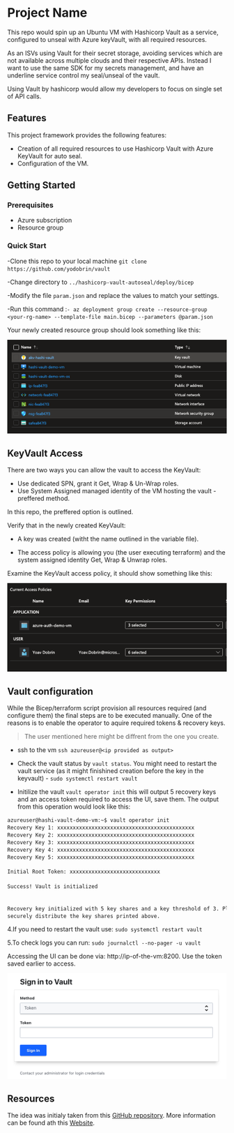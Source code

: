 # Project Name

This repo would spin up an Ubuntu VM with Hashicorp Vault as a service, configured to unseal with Azure keyVault, with all required resources.

As an ISVs using Vault for their secret storage, avoiding services which are not available across multiple clouds and their respective APIs. Instead I want to use the same SDK for my secrets management, and have an underline service control my seal/unseal of the vault.

Using Vault by hashicorp would allow my developers to focus on single set of API calls.

## Features

This project framework provides the following features:

* Creation of all required resources to use Hashicorp Vault with Azure KeyVault for auto seal.
* Configuration of the VM.

## Getting Started

### Prerequisites

* Azure subscription
* Resource group

### Quick Start

-Clone this repo to your local machine ```git clone https://github.com/yodobrin/vault```

-Change directory to ```../hashicorp-vault-autoseal/deploy/bicep```

-Modify the file ```param.json``` and replace the values to match your settings.

-Run this command :```- az deployment group create --resource-group <your-rg-name> --template-file main.bicep --parameters @param.json```

Your newly created resource group should look something like this:

![resource group content](./media/rg_contnet.png)

## KeyVault Access

There are two ways you can allow the vault to access the KeyVault:

* Use dedicated SPN, grant it Get, Wrap & Un-Wrap roles.
* Use System Assigned managed identity of the VM hosting the vault - preffered method.

In this repo, the preffered option is outlined.

Verify that in the newly created KeyVault:

* A key was created (witht the name outlined in the variable file).

* The access policy is allowing you (the user executing terraform) and the system assigned identity Get, Wrap & Unwrap roles.

Examine the KeyVault access policy, it should show something like this:

![policies](./media/akv_policies.png)

## Vault configuration

While the Bicep/terraform script provision all resources required (and configure them) the final steps are to be executed manually. One of the reasons is to enable the operator to aquire required tokens & recovery keys.

> The user mentioned here might be diffrent from the one you create.

* ssh to the vm ```ssh azureuser@<ip provided as output>```

* Check the vault status by ```vault status```. You might need to restart the vault service (as it might finishined creation before the key in the keyvault) - ```sudo systemctl restart vault```

* Initilize the vault ```vault operator init``` this will output 5 recovery keys and an access token required to access the UI, save them. The output from this operation would look like this:

```bash
azureuser@hashi-vault-demo-vm:~$ vault operator init
Recovery Key 1: xxxxxxxxxxxxxxxxxxxxxxxxxxxxxxxxxxxxxxxxxxxx
Recovery Key 2: xxxxxxxxxxxxxxxxxxxxxxxxxxxxxxxxxxxxxxxxxxxx
Recovery Key 3: xxxxxxxxxxxxxxxxxxxxxxxxxxxxxxxxxxxxxxxxxxxx
Recovery Key 4: xxxxxxxxxxxxxxxxxxxxxxxxxxxxxxxxxxxxxxxxxxxx
Recovery Key 5: xxxxxxxxxxxxxxxxxxxxxxxxxxxxxxxxxxxxxxxxxxxx

Initial Root Token: xxxxxxxxxxxxxxxxxxxxxxxxxxxxx

Success! Vault is initialized


Recovery key initialized with 5 key shares and a key threshold of 3. Please
securely distribute the key shares printed above.
```

4.If you need to restart the vault use: ```sudo systemctl restart vault```

5.To check logs you can run: ```sudo journalctl --no-pager -u vault```

Accessing the UI can be done via: http://ip-of-the-vm:8200. Use the token saved earlier to access.

![login to vault](./media/login_to_vault.png)

## Resources

The idea was initialy taken from this [GitHub repository](https://github.com/hashicorp/vault). More information can be found ath this [Website](https://www.vaultproject.io).
